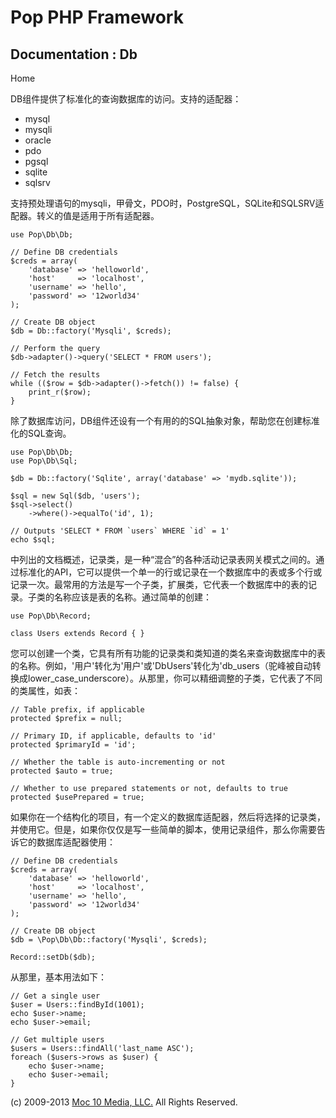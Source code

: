 Pop PHP Framework
=================

Documentation : Db
------------------

Home

DB组件提供了标准化的查询数据库的访问。支持的适配器：

-   mysql
-   mysqli
-   oracle
-   pdo
-   pgsql
-   sqlite
-   sqlsrv

支持预处理语句的mysqli，甲骨文，PDO时，PostgreSQL，SQLite和SQLSRV适配器。转义的值是适用于所有适配器。

    use Pop\Db\Db;

    // Define DB credentials
    $creds = array(
        'database' => 'helloworld',
        'host'     => 'localhost',
        'username' => 'hello',
        'password' => '12world34'
    );

    // Create DB object
    $db = Db::factory('Mysqli', $creds);

    // Perform the query
    $db->adapter()->query('SELECT * FROM users');

    // Fetch the results
    while (($row = $db->adapter()->fetch()) != false) {
        print_r($row);
    }

除了数据库访问，DB组件还设有一个有用的的SQL抽象对象，帮助您在创建标准化的SQL查询。

    use Pop\Db\Db;
    use Pop\Db\Sql;

    $db = Db::factory('Sqlite', array('database' => 'mydb.sqlite'));

    $sql = new Sql($db, 'users');
    $sql->select()
        ->where()->equalTo('id', 1);

    // Outputs 'SELECT * FROM `users` WHERE `id` = 1'
    echo $sql;

中列出的文档概述，记录类，是一种“混合”的各种活动记录表网关模式之间的。通过标准化的API，它可以提供一个单一的行或记录在一个数据库中的表或多个行或记录一次。最常用的方法是写一个子类，扩展类，它代表一个数据库中的表的记录。子类的名称应该是表的名称。通过简单的创建：

    use Pop\Db\Record;

    class Users extends Record { }

您可以创建一个类，它具有所有功能的记录类和类知道的类名来查询数据库中的表的名称。例如，'用户'转化为'用户'或'DbUsers'转化为'db_users（驼峰被自动转换成lower_case_underscore）。从那里，你可以精细调整的子类，它代表了不同的类属性，如表：

    // Table prefix, if applicable
    protected $prefix = null;

    // Primary ID, if applicable, defaults to 'id'
    protected $primaryId = 'id';

    // Whether the table is auto-incrementing or not
    protected $auto = true;

    // Whether to use prepared statements or not, defaults to true
    protected $usePrepared = true;

如果你在一个结构化的项目，有一个定义的数据库适配器，然后将选择的记录类，并使用它。但是，如果你仅仅是写一些简单的脚本，使用记录组件，那么你需要告诉它的数据库适配器使用：

    // Define DB credentials
    $creds = array(
        'database' => 'helloworld',
        'host'     => 'localhost',
        'username' => 'hello',
        'password' => '12world34'
    );

    // Create DB object
    $db = \Pop\Db\Db::factory('Mysqli', $creds);

    Record::setDb($db);

从那里，基本用法如下：

    // Get a single user
    $user = Users::findById(1001);
    echo $user->name;
    echo $user->email;

    // Get multiple users
    $users = Users::findAll('last_name ASC');
    foreach ($users->rows as $user) {
        echo $user->name;
        echo $user->email;
    }

\(c) 2009-2013 [Moc 10 Media, LLC.](http://www.moc10media.com) All
Rights Reserved.
